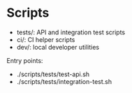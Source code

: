 # Scripts

- tests/: API and integration test scripts
- ci/: CI helper scripts
- dev/: local developer utilities

Entry points:
- ./scripts/tests/test-api.sh
- ./scripts/tests/integration-test.sh